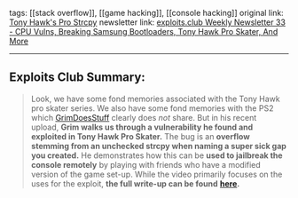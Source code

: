 tags: [[stack overflow]], [[game hacking]], [[console hacking]] 
original link: [Tony Hawk's Pro Strcpy](https://www.youtube.com/watch?v=Pjqw1Gwk0jg&ref=blog.exploits.club)
newsletter link: [exploits.club Weekly Newsletter 33 - CPU Vulns, Breaking Samsung Bootloaders, Tony Hawk Pro Skater, And More](https://blog.exploits.club/exploits-club-weekly-newsletter-33-cpu-vulns-breaking-samsung-bootloaders-tony-hawk-pro-skater-and-more-2/)

---
## Exploits Club Summary:
>  Look, we have some fond memories associated with the Tony Hawk pro skater series. We also have some fond memories with the PS2 which [GrimDoesStuff](https://www.youtube.com/@Grimdoomer?ref=blog.exploits.club) clearly does _not_ share. But in his recent upload, **Grim walks us through a vulnerability he found and exploited in Tony Hawk Pro Skater.** The bug is an **overflow stemming from an unchecked strcpy when naming a super sick gap you created.** He demonstrates how this can be **used to jailbreak the console remotely** by playing with friends who have a modified version of the game set-up. While the video primarily focuses on the uses for the exploit, **the full write-up can be found** [**here**](https://icode4.coffee/?p=954&ref=blog.exploits.club)**.**